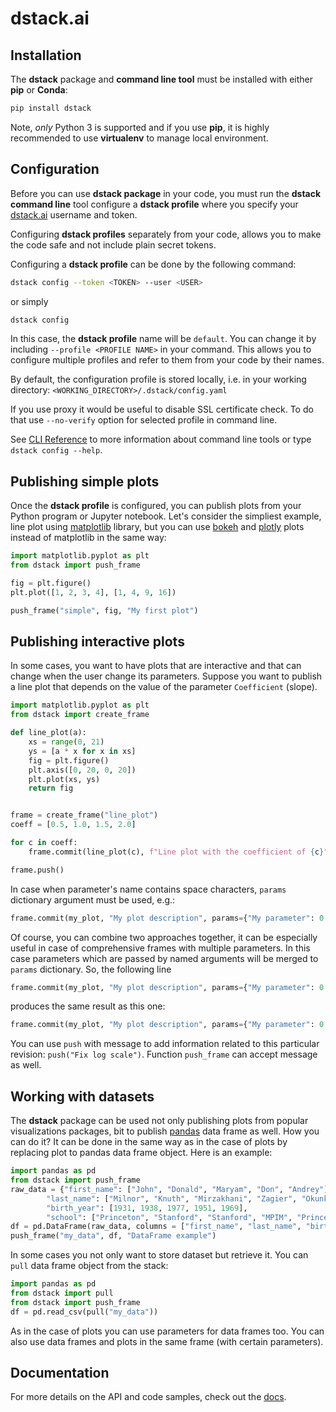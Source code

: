 # dstack.ai

## Installation

The **dstack** package and **command line tool** must be installed with either **pip** or **Conda**:

```bash
pip install dstack
```

Note, *only* Python 3 is supported and if you use **pip**, it is highly recommended to use **virtualenv** to manage local environment. 

## Configuration

Before you can use **dstack package** in your code, you must run the **dstack command line** tool configure a **dstack profile** where you specify your [dstack.ai](https://dstack.ai) username and token.

Configuring **dstack profiles** separately from your code, allows you to make the code safe and not include plain secret tokens.

Configuring a **dstack profile** can be done by the following command:

```bash
dstack config --token <TOKEN> --user <USER>
```
or simply
```bash
dstack config
```
In this case, the **dstack profile** name will be `default`. You can change it by including `--profile <PROFILE NAME>` in your command. This allows you to configure multiple profiles and refer to them from your code by their names.

By default, the configuration profile is stored locally, i.e. in your working directory: `<WORKING_DIRECTORY>/.dstack/config.yaml`

If you use proxy it would be useful to disable SSL certificate check. To do that use `--no-verify` option for selected profile in command line.

See [CLI Reference](https://docs.dstack.ai/cli-reference) to more information about command line tools or type `dstack config --help`.

## Publishing simple plots

Once the **dstack profile** is configured, you can publish plots from your Python program or Jupyter notebook. Let's consider the simpliest example, line plot using [matplotlib](https://matplotlib.org/) library, but you can use [bokeh](https://docs.bokeh.org/en/latest/index.html) and [plotly](https://plot.ly) plots instead of matplotlib in the same way: 
```python
import matplotlib.pyplot as plt
from dstack import push_frame

fig = plt.figure()
plt.plot([1, 2, 3, 4], [1, 4, 9, 16])

push_frame("simple", fig, "My first plot")
```

## Publishing interactive plots

In some cases, you want to have plots that are interactive and that can change when the user change its parameters. Suppose you want to publish a line plot that depends on the value of the parameter `Coefficient` (slope).
```python
import matplotlib.pyplot as plt
from dstack import create_frame

def line_plot(a):
    xs = range(0, 21)
    ys = [a * x for x in xs]
    fig = plt.figure()
    plt.axis([0, 20, 0, 20])
    plt.plot(xs, ys)
    return fig


frame = create_frame("line_plot")
coeff = [0.5, 1.0, 1.5, 2.0]

for c in coeff:
    frame.commit(line_plot(c), f"Line plot with the coefficient of {c}", Coefficient=c)

frame.push()
```
In case when parameter's name contains space characters, `params` dictionary argument must be used, e.g.:
```python
frame.commit(my_plot, "My plot description", params={"My parameter": 0.02})
```  
Of course, you can combine two approaches together, it can be especially useful in case of 
comprehensive frames with multiple parameters. In this case parameters which are passed by named arguments
will be merged to `params` dictionary. So, the following line
```python
frame.commit(my_plot, "My plot description", params={"My parameter": 0.02}, other=True)
```
produces the same result as this one:
```python
frame.commit(my_plot, "My plot description", params={"My parameter": 0.02, "other": True})
```
You can use `push` with message to add information related 
to this particular revision: `push("Fix log scale")`. Function `push_frame` can accept message as well.

## Working with datasets
The **dstack**  package can be used not only publishing plots from popular visualizations packages,
bit to publish [pandas](https://pandas.pydata.org/) data frame as well. How you can do it?
It can be done in the same way as in the case of plots by replacing plot to pandas data frame object.
Here is an example:
```python
import pandas as pd
from dstack import push_frame
raw_data = {"first_name": ["John", "Donald", "Maryam", "Don", "Andrey"], 
        "last_name": ["Milnor", "Knuth", "Mirzakhani", "Zagier", "Okunkov"], 
        "birth_year": [1931, 1938, 1977, 1951, 1969], 
        "school": ["Princeton", "Stanford", "Stanford", "MPIM", "Princeton"]}
df = pd.DataFrame(raw_data, columns = ["first_name", "last_name", "birth_year", "school"])
push_frame("my_data", df, "DataFrame example")
```
In some cases you not only want to store dataset but retrieve it. You can `pull` data frame
object from the stack:
```python
import pandas as pd
from dstack import pull
from dstack import push_frame
df = pd.read_csv(pull("my_data"))
```
As in the case of plots you can use parameters for data frames too. You can also use
data frames and plots in the same frame (with certain parameters).

## Documentation

For more details on the API and code samples, check out the [docs](https://docs.dstack.ai).
